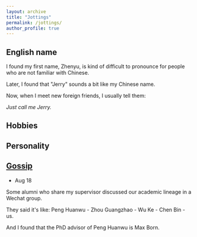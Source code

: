 ```yaml
---
layout: archive
title: "Jottings"
permalink: /jottings/
author_profile: true
---
```


English name
----------

I found my first name, Zhenyu, is kind of difficult to pronounce for people who are not familiar with Chinese. 

Later, I found that "Jerry" sounds a bit like my Chinese name. 

Now, when I meet new foreign friends, I usually tell them: 

*Just call me Jerry.*

Hobbies
-----------

Personality
-------------

[Gossip](http://zhenyuzhang.github.io/jottings/gossip)
----------

- Aug 18

Some alumni who share my supervisor discussed our academic lineage in a Wechat group. 

They said it's like: Peng Huanwu - Zhou Guangzhao - Wu Ke - Chen Bin - us.

And I found that the PhD advisor of Peng Huanwu is Max Born.
